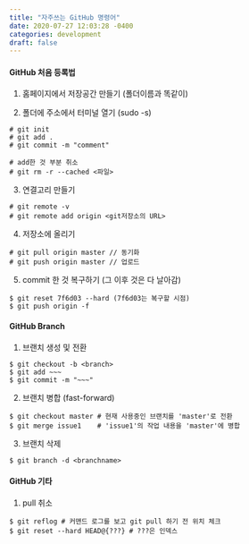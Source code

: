 ```yaml
---
title: "자주쓰는 GitHub 명령어"
date: 2020-07-27 12:03:28 -0400
categories: development
draft: false
---
```


#### GitHub 처음 등록법
1. 홈페이지에서 저장공간 만들기 (폴더이름과 똑같이)

2. 폴더에 주소에서 터미널 열기 (sudo -s)
```
# git init
# git add .
# git commit -m "comment"
```
```
# add한 것 부분 취소
# git rm -r --cached <파일>
```
3. 연결고리 만들기
```
# git remote -v
# git remote add origin <git저장소의 URL>
```

4. 저장소에 올리기
```
# git pull origin master // 동기화
# git push origin master // 업로드
```

5. commit 한 것 복구하기 (그 이후 것은 다 날아감)
```
$ git reset 7f6d03 --hard (7f6d03는 복구할 시점)
$ git push origin -f
```

#### GitHub Branch
1. 브랜치 생성 및 전환
```
$ git checkout -b <branch>
$ git add ~~~
$ git commit -m "~~~"
```

2. 브랜치 병합 (fast-forward)
```
$ git checkout master # 현재 사용중인 브랜치를 'master'로 전환
$ git merge issue1    # 'issue1'의 작업 내용을 'master'에 병합
```

3. 브랜치 삭제
```
$ git branch -d <branchname>
```

#### GitHub 기타
1. pull 취소
```
$ git reflog # 커맨드 로그를 보고 git pull 하기 전 위치 체크
$ git reset --hard HEAD@{???} # ???은 인덱스
```
